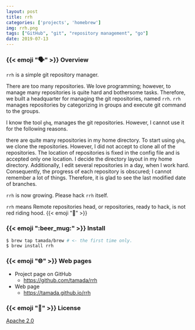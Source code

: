 ```yaml
---
layout: post
title: rrh
categories: ['projects', 'homebrew']
img: rrh.png
tags: ["GitHub", "git", "repository management", "go"]
date: 2019-07-13
---
```


### {{< emoji ":speaking_head:" >}} Overview

`rrh` is a simple git repository manager.

There are too many repositories. We love programming; however, to manage many repositories is quite hard and bothersome tasks. Therefore, we built a headquarter for managing the git repositories, named `rrh`. `rrh` manages repositories by categorizing in groups and execute git command to the groups.

<!--more-->

I know the tool `ghq`, manages the git repositories. However, I cannot use it for the following reasons.

there are quite many repositories in my home directory.
To start using `ghq`, we clone the repositories. However, I did not accept to clone all of the repositories.
The location of repositories is fixed in the config file and is accepted only one location.
I decide the directory layout in my home directory.
Additionally, I edit several repositories in a day, when I work hard. Consequently, the progress of each repository is obscured; I cannot remember a lot of things. Therefore, it is glad to see the last modified date of branches.

`rrh` is now growing. Please hack `rrh` itself.

`rrh` means Remote repositories head, or repositories, ready to hack, is not red riding hood. {{< emoji ":ghost:" >}}

### {{< emoji ":beer_mug:" >}} Install

```sh
$ brew tap tamada/brew # <- the first time only.
$ brew install rrh
```

### {{< emoji ":globe_with_meridians:" >}} Web pages

* Project page on GitHub
    * https://github.com/tamada/rrh
* Web page
    * https://tamada.github.io/rrh

### {{< emoji ":handshake:" >}} License

[Apache 2.0](https://github.com/tamada/rrh/blob/master/LICENSE)
